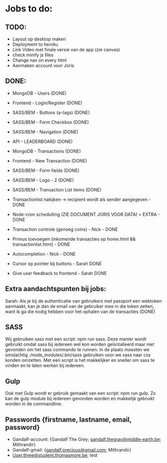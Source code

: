 # Jobs to do:

## TODO:
- Layout op desktop maken
- Deployment to heroku
- Link Video met finale versie van de app (zie canvas)
- check minify js files
- Change nav on every html
- Aanmaken account voor Joris



## DONE:
- MongoDB - Users (DONE)
- Frontend - Login/Register (DONE)
- SASS/BEM - Buttons (a-tags) (DONE)
- SASS/BEM - Form Checkbox (DONE)
- SASS/BEM - Navigation (DONE)
- API - LEADERBOARD (DONE)

- MongoDB - Transactions (DONE)
- Frontend - New Transaction (DONE)
- SASS/BEM - Form fields (DONE)
- SASS/BEM - Logo - 2 (DONE)
- SASS/BEM - Transaction List items (DONE)

- Transactionlist nakijken -> recipient wordt als sender aangegeven - DONE
- Node-cron schedulling (ZIE DOCUMENT JORIS VOOR DATA) = EXTRA - DONE
- Transaction controle (genoeg coins) - Nick - DONE
- Primus toevoegen (inkomende transacties op home.html && transactionlist.html) - DONE
- Autocompletion - Nick - DONE
- Cursor op pointer bij buttons - Sarah DONE
- Give user feedback to frontend - Sarah DONE



## Extra aandachtspunten bij jobs:
Sarah: Als je bij de authenticatie van gebruikers met passport een webtoken aanmaakt, kan je dan de email van de gebruiker mee in die token zetten, want ik ga die nodig hebben voor het ophalen van de transacties (DONE)



## SASS
Wij gebruiken sass met een script: npm run sass. 
Deze manier wordt gebruikt omdat sass bij iedereen wel kon worden geïsntalleerd maar niet gevonden om het sass commando te runnen.
In de plaats moesten we omslachtig ./node_modules/.bin/sass gebruiken voor we sass naar css konden omzetten.
Met een script is het makkelijker en sneller om sass te vinden en te laten werken bij iedereen.


## Gulp
Ook met Gulp wordt er gebruik gemaakt van een script: npm run gulp.
Zo kan de gulp module bij iedereen gevonden worden en makkelijk gebruikt worden in de commandline.


## Passwords {firstname, lastname, email, password}
- Gandalf-account: {Gandalf The Grey; gandalf.thegray@middle-earth.be; Mithrandir}
- Gandalf-gmail: {gandalf.precious@gmail.com; Mithrandir}
- User.three@student.thomasmore.be; test